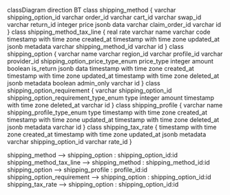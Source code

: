 classDiagram
direction BT
class shipping_method {
   varchar shipping_option_id
   varchar order_id
   varchar cart_id
   varchar swap_id
   varchar return_id
   integer price
   jsonb data
   varchar claim_order_id
   varchar id
}
class shipping_method_tax_line {
   real rate
   varchar name
   varchar code
   timestamp with time zone created_at
   timestamp with time zone updated_at
   jsonb metadata
   varchar shipping_method_id
   varchar id
}
class shipping_option {
   varchar name
   varchar region_id
   varchar profile_id
   varchar provider_id
   shipping_option_price_type_enum price_type
   integer amount
   boolean is_return
   jsonb data
   timestamp with time zone created_at
   timestamp with time zone updated_at
   timestamp with time zone deleted_at
   jsonb metadata
   boolean admin_only
   varchar id
}
class shipping_option_requirement {
   varchar shipping_option_id
   shipping_option_requirement_type_enum type
   integer amount
   timestamp with time zone deleted_at
   varchar id
}
class shipping_profile {
   varchar name
   shipping_profile_type_enum type
   timestamp with time zone created_at
   timestamp with time zone updated_at
   timestamp with time zone deleted_at
   jsonb metadata
   varchar id
}
class shipping_tax_rate {
   timestamp with time zone created_at
   timestamp with time zone updated_at
   jsonb metadata
   varchar shipping_option_id
   varchar rate_id
}

shipping_method  -->  shipping_option : shipping_option_id:id
shipping_method_tax_line  -->  shipping_method : shipping_method_id:id
shipping_option  -->  shipping_profile : profile_id:id
shipping_option_requirement  -->  shipping_option : shipping_option_id:id
shipping_tax_rate  -->  shipping_option : shipping_option_id:id
